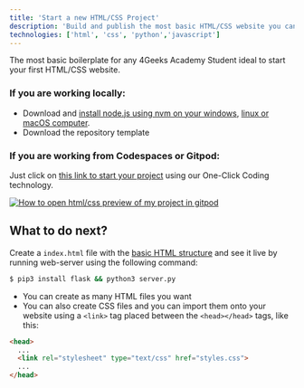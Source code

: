 ```yaml
---
title: 'Start a new HTML/CSS Project'
description: 'Build and publish the most basic HTML/CSS website you can build'
technologies: ['html', 'css', 'python','javascript']
---
```


The most basic boilerplate for any 4Geeks Academy Student ideal to start your first HTML/CSS website.

### If you are **working locally**:

- Download and [install node.js using nvm on your windows](https://4geeks.com/how-to/nvm-install-windows), [linux or macOS computer](https://4geeks.com/how-to/install-node-nvm-mac-osx).
- Download the repository template

### If you are working from Codespaces or Gitpod:

Just click on [this link to start your project](https://s.4geeks.com/start?repo=https://github.com/4GeeksAcademy/html-hello.git) using our One-Click Coding technology.

[![How to open html/css preview of my project in gitpod](https://github.com/4GeeksAcademy/Templates-Boilerplates/blob/master/static/img/hello-html-intro.png?raw=true)](https://youtu.be/dfbDCMu_p-0)

## What to do next?

Create a `index.html` file with the [basic HTML structure](http://content.breatheco.de/lesson/what-is-html-learn-html#page-structure) and see it live by running web-server using the following command:

```bash
$ pip3 install flask && python3 server.py
```

- You can create as many HTML files you want
- You can also create CSS files and you can import them onto your website using a `<link>` tag placed between the `<head></head>` tags, like this:

```html
<head>
  ...
  <link rel="stylesheet" type="text/css" href="styles.css">
  ...
</head>
```
